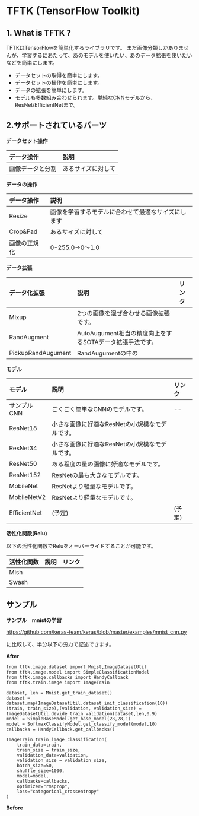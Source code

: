 # TFTK (TensorFlow Toolkit)

## 1. What is TFTK ?

TFTKはTensorFlowを簡単化するライブラリです。
まだ画像分類しかありませんが、学習するにあたって、あのモデルを使いたい、あのデータ拡張を使いたいなどを簡単にします。

* データセットの取得を簡単にします。
* データセットの操作を簡単にします。
* データの拡張を簡単にします。
* モデルも多数組み合わせられます。単純なCNNモデルから、ResNet/EfficientNetまで。

## 2.サポートされているパーツ

__データセット操作__

|データ操作|説明|
|:--|:--|
|画像データと分割|あるサイズに対して|

__データの操作__

|データ操作|説明|
|:--|:--|
|Resize|画像を学習するモデルに合わせて最適なサイズにします|
|Crop&Pad|あるサイズに対して|
|画像の正規化|0-255.0→0～1.0|

__データ拡張__

|データ化拡張|説明|リンク|
|:--|:--|:--|
|Mixup|2つの画像を混ぜ合わせる画像拡張です。| |
|RandAugment|AutoAugument相当の精度向上をするSOTAデータ拡張手法です。| |
|PickupRandAugument|RandAugumentの中の| |

__モデル__

|モデル|説明|リンク|
|:--|:--|:--|
|サンプルCNN|ごくごく簡単なCNNのモデルです。|--|
|ResNet18|小さな画像に好適なResNetの小規模なモデルです。| |
|ResNet34|小さな画像に好適なResNetの小規模なモデルです。| |
|ResNet50|ある程度の量の画像に好適なモデルです。| |
|ResNet152|ResNetの最も大きなモデルです。| |
|MobileNet|ResNetより軽量なモデルです。| |
|MobileNetV2|ResNetより軽量なモデルです。| |
|EfficientNet|(予定)|(予定)|

__活性化関数(Relu)__

以下の活性化関数でReluをオーバーライドすることが可能です。

|活性化関数|説明|リンク|
|:--|:--|:--|
|Mish| | |
|Swash| | |


## サンプル

__サンプル　mnistの学習__

https://github.com/keras-team/keras/blob/master/examples/mnist_cnn.py

に比較して、半分以下の労力で記述できます。

__After__

```
from tftk.image.dataset import Mnist,ImageDatasetUtil
from tftk.image.model import SimpleClassificationModel
from tftk.image.callbacks import HandyCallback
from tftk.train.image import ImageTrain

dataset, len = Mnist.get_train_dataset()
dataset = dataset.map(ImageDatasetUtil.dataset_init_classification(10))
(train, train_size),(validation, validation_size) = ImageDatasetUtil.devide_train_validation(dataset,len,0.9)
model = SimpleBaseModel.get_base_model(28,28,1)
model = SoftmaxClassifyModel.get_classify_model(model,10)
callbacks = HandyCallback.get_callbacks()

ImageTrain.train_image_classification(
    train_data=train,
    train_size = train_size,
    validation_data=validation,
    validation_size = validation_size,
    batch_size=50,
    shuffle_size=1000,
    model=model,
    callbacks=callbacks,
    optimizer="rmsprop",
    loss="categorical_crossentropy"
)
```

__Before__
